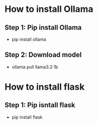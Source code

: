 # How to install Ollama

## Step 1: Pip install Ollama
- pip install ollama
## Step 2: Download model
- ollama pull llama3.2:1b


# How to install flask
## Step 1: Pip isntall flask
- pip install flask
